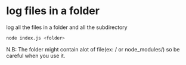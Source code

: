 # log files in a folder
log all the files in a folder and all the subdirectory
```bash
node index.js <folder>
```
N.B: The folder might contain alot of file(ex: / or node_modules/) so be careful when you use it.